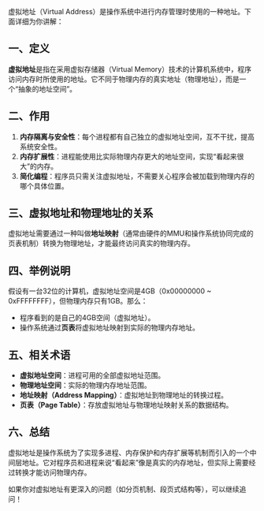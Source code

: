 虚拟地址（Virtual Address）是操作系统中进行内存管理时使用的一种地址。下面详细为你讲解：

## 一、定义

**虚拟地址**是指在采用虚拟存储器（Virtual Memory）技术的计算机系统中，程序访问内存时所使用的地址。它不同于物理内存的真实地址（物理地址），而是一个“抽象的地址空间”。

## 二、作用

1. **内存隔离与安全性**：每个进程都有自己独立的虚拟地址空间，互不干扰，提高系统安全性。
2. **内存扩展性**：进程能使用比实际物理内存更大的地址空间，实现“看起来很大”的内存。
3. **简化编程**：程序员只需关注虚拟地址，不需要关心程序会被加载到物理内存的哪个具体位置。

## 三、虚拟地址和物理地址的关系

虚拟地址需要通过一种叫做**地址映射**（通常由硬件的MMU和操作系统协同完成的页表机制）转换为物理地址，才能最终访问真实的物理内存。

## 四、举例说明

假设有一台32位的计算机，虚拟地址空间是4GB（0x00000000 ~ 0xFFFFFFFF），但物理内存只有1GB。那么：
- 程序看到的是自己的4GB空间（虚拟地址）。
- 操作系统通过**页表**将虚拟地址映射到实际的物理内存地址。

## 五、相关术语

- **虚拟地址空间**：进程可用的全部虚拟地址范围。
- **物理地址空间**：实际的物理内存地址范围。
- **地址映射（Address Mapping）**：虚拟地址到物理地址的转换过程。
- **页表（Page Table）**：存放虚拟地址与物理地址映射关系的数据结构。

## 六、总结

虚拟地址是操作系统为了实现多进程、内存保护和内存扩展等机制而引入的一个中间层地址。它对程序员和进程来说“看起来”像是真实的内存地址，但实际上需要经过转换才能访问物理内存。

如果你对虚拟地址有更深入的问题（如分页机制、段页式结构等），可以继续追问！